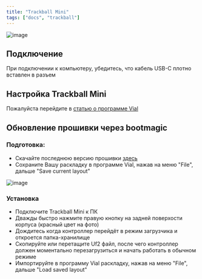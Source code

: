 ```yaml
---
title: "Trackball Mini"
tags: ["docs", "trackball"]
---
```


![image](/images/keyboards/tb-mini01.jpg)  

## Подключение
При подключении к компьютеру, убедитесь, что кабель USB-C плотно вставлен в разъем

## Настройка Trackball Mini  
Пожалуйста перейдите в [статью о программе Vial](/pages/docs/vial) 

## Обновление прошивки через bootmagic  
### Подготовка:  
* Скачайте последнюю версию прошивки [здесь](https://github.com/ergohaven/keymap_hub)
* Сохраните Вашу раскладку в программе Vial, нажав на меню "File", дальше "Save current layout"

![image](/images/keyboards/tb-mini02.jpg)  

### Установка
* Подключите Trackball Mini к ПК
* Дважды быстро нажмите правую кнопку на задней поверхости корпуса (красный цвет на фото)
* Дождитесь когда контроллер перейдёт в режим загрузчика и откроется папка-хранилище
* Скопируйте или перетащите Uf2 файл, после чего контроллер должен моментально перезагрузиться и начать работать в обычном режиме
* Импортируйте в программу Vial раскладку, нажав на меню "File", дальше "Load saved layout"
